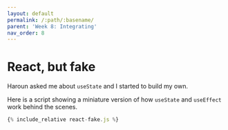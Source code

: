 ```yaml
---
layout: default
permalink: /:path/:basename/
parent: 'Week 8: Integrating'
nav_order: 8
---
```


# React, but fake

Haroun asked me about `useState` and I started to build my own.

Here is a script showing a miniature version of how `useState` and `useEffect` work behind the scenes.

```js
{% include_relative react-fake.js %}
```
